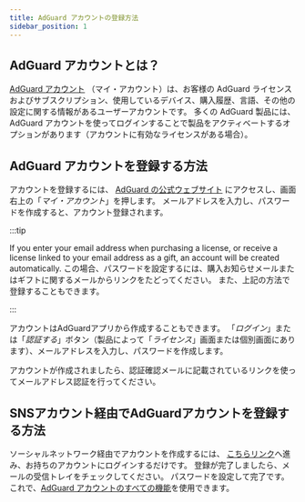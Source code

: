 ```yaml
---
title: AdGuard アカウントの登録方法
sidebar_position: 1
---
```


## AdGuard アカウントとは？

[AdGuard アカウント](https://my.adguard.com/) （マイ・アカウント）は、お客様の AdGuard ライセンスおよびサブスクリプション、使用しているデバイス、購入履歴、言語、その他の設定に関する情報があるユーザーアカウントです。 多くの AdGuard 製品には、AdGuard アカウントを使ってログインすることで製品をアクティベートするオプションがあります（アカウントに有効なライセンスがある場合）。

## AdGuard アカウントを登録する方法

アカウントを登録するには、 [AdGuard の公式ウェブサイト](https://adguard.com/welcome.html) にアクセスし、画面右上の「*マイ・アカウント*」を押します。 メールアドレスを入力し、パスワードを作成すると、アカウント登録されます。

:::tip

If you enter your email address when purchasing a license, or receive a license linked to your email address as a gift, an account will be created automatically. この場合、パスワードを設定するには、購入お知らせメールまたはギフトに関するメールからリンクをたどってください。 また、上記の方法で登録することもできます。

:::

アカウントはAdGuardアプリから作成することもできます。 「*ログイン*」または「*認証する*」ボタン（製品によって「*ライセンス*」画面または個別画面にあります）、メールアドレスを入力し、パスワードを作成します。

アカウントが作成されましたら、認証確認メールに記載されているリンクを使ってメールアドレス認証を行ってください。

## SNSアカウント経由でAdGuardアカウントを登録する方法

ソーシャルネットワーク経由でアカウントを作成するには、 [こちらリンク](https://auth.adguard.com/login.html)へ進み、お持ちのアカウントにログインするだけです。 登録が完了しましたら、メールの受信トレイをチェックしてください。 パスワードを設定して完了です。 これで、[AdGuard アカウントのすべての機能](https://adguard.com/kb/general/account/features/)を使用できます。
